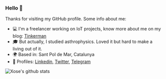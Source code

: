 ### Hello :wave:

Thanks for visiting my GitHub profile. Some info about me:

- :computer: I'm a freelancer working on IoT projects, know more about me on my blog: [Tinkerman](https://tinkerman.cat/aboutme)
- :mortar_board: But actually, I studied asthrophysics. Loved it but hard to make a living out of it.
- :earth_africa: Based in: Sant Pol de Mar, Catalunya
- :ghost: Profiles: [Linkedin](https://www.linkedin.com/in/xoseperez/), [Twitter](https://www.twitter.com/xoseperez), [Telegram](http://t.me/xose_perez)

![Xose's github stats](https://github-readme-stats.vercel.app/api?username=xoseperez&show_icons=true&custom_title=Xose%27s%20GitHub%20Stats:)
